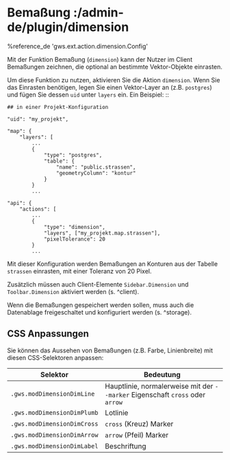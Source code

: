 # Bemaßung :/admin-de/plugin/dimension


%reference_de 'gws.ext.action.dimension.Config'

Mit der Funktion Bemaßung (`dimension`) kann der Nutzer im Client Bemaßungen zeichnen, die optional an bestimmte Vektor-Objekte einrasten.

Um diese Funktion zu nutzen, aktivieren Sie die Aktion `dimension`. Wenn Sie das Einrasten benötigen, legen Sie einen Vektor-Layer an (z.B. `postgres`) und fügen Sie dessen `uid` unter `layers` ein. Ein Beispiel: ::

    ## in einer Projekt-Konfiguration

    "uid": "my_projekt",

    "map": {
        "layers": [
            ...
            {
                "type": "postgres",
                "table": {
                    "name": "public.strassen",
                    "geometryColumn": "kontur"
                }
            }
            ...

    "api": {
        "actions": [
            ...
            {
                "type": "dimension",
                "layers", ["my_projekt.map.strassen"],
                "pixelTolerance": 20
            }
            ...

Mit dieser Konfiguration werden Bemaßungen an Konturen aus der Tabelle `strassen` einrasten, mit einer Toleranz von 20 Pixel.

Zusätzlich müssen auch Client-Elemente `Sidebar.Dimension` und `Toolbar.Dimension` aktiviert werden (s. ^client).

Wenn die Bemaßungen gespeichert werden sollen, muss auch die Datenablage freigeschaltet und konfiguriert werden (s. ^storage).

CSS Anpassungen
---------------

Sie können das Aussehen von Bemaßungen (z.B. Farbe, Linienbreite) mit diesen CSS-Selektoren anpassen:

| Selektor                    | Bedeutung                                                                     |
|-----------------------------|-------------------------------------------------------------------------------|
| `.gws.modDimensionDimLine`  | Hauptlinie, normalerweise mit der `--marker` Eigenschaft `cross` oder `arrow` |
| `.gws.modDimensionDimPlumb` | Lotlinie                                                                      |
| `.gws.modDimensionDimCross` | `cross` (Kreuz) Marker                                                        |
| `.gws.modDimensionDimArrow` | `arrow` (Pfeil) Marker                                                        |
| `.gws.modDimensionDimLabel` | Beschriftung                                                                  |
